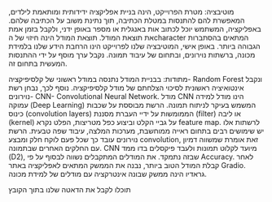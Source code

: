 מוטיבציה: 
מטרת הפרוייקט, הינה בניית אפליקציה ידידותית ומותאמת לילדים, המאפשרת להם להתנסות במטלת הכתיבה, תוך נתינת משוב על הכתיבה שלהם. באפליקציה, המשתמש יוכל לכתוב אות באנגלית או מספר באופן ידני, ולקבל בזמן אמת את תוצאת המודל. תוצאת המודל הינה חיזוי של הcharacter המתאים בהסתברות הגבוהה ביותר.
באופן אישי, המוטיבציה שלנו לפרוייקט הינו הרחבת הידע שלנו בלמידת מכונה, ברשתות נוירונים, ובתחום של עיבוד תמונה. נקבל ערך מוסף על ידי ההתנסות המעשית בתחום זה.

מתודות:
בבניית המודל נתנסה במודל ראשוני של קלסיפיקציה- Random Forest ונקבל אינטואיציה ראשונית לסיכוי הצלחתם של מודל קלסיפיקציה.
נוסף לכך, נבחן רשת נוירונים- CNN- Convolutional Neural Network. מודל CNN הינו מודל למידה עמוקה (Deep Learning) המשמש בעיקר לניתוח תמונה. הרשת מבוססת על שכבות כינוס (convolution layers) הממומשות על ידיי העברת מסננת (filter) או ליבה (kernel) על גביי הקלט וביצוע כפל מטריצות, הפלט נקרא feature map. לרשתות אלו יש שימושים רבים בתחום ראייה ממוחשבת, מערכות המלצה, עיבוד שפה טבעית. הרשת נוירונים עובד כך שכל פעם לוקח חלק ומבצע convolution, זאת אומרת שמשווה דמיון עם החלקים האחרים שבתמונה. CNN מיועד לקלוט תמונות ולעבד פיקסלים בדו ממד (D2), שבזה נתמקד.
את המודלים המתקבלים נשווה לבסוף על פי Accuracy.
לאחר קבלת המודל הטוב ביותר, נבנה את הממשק המתאים לאפליקציה באתר Gradio.
גראדיו הינה ממשק שבונה אינטרקציה עם מודלים של למידת מכונה.

תוכלו לקבל את הדאטה שלנו בתוך הקובץ 
